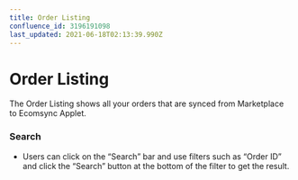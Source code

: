 ```yaml
---
title: Order Listing
confluence_id: 3196191098
last_updated: 2021-06-18T02:13:39.990Z
---
```


# Order Listing

The Order Listing shows all your orders that are synced from Marketplace to Ecomsync Applet.

### Search

- Users can click on the &ldquo;Search&rdquo; bar and use filters such as &ldquo;Order ID&rdquo; and click the &ldquo;Search&rdquo; button at the bottom of the filter to get the result.
